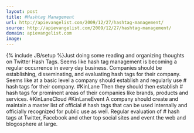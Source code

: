 ```yaml
---
layout: post
title: #Hashtag Management
url: http://apievangelist.com/2009/12/27/hashtag-management/
source: http://apievangelist.com/2009/12/27/hashtag-management/
domain: apievangelist.com
image: 
---
```

{% include JB/setup %}Just doing some reading and organizing thoughts on Twitter Hash Tags. Seems like hash tag management is becoming a regular occurrence in every day business.
Companies should be establishing, disseminating, and evaluating hash tags for their company. Seems like at a basic level a company should establish and regularly use # hash tags for their company. #KinLane
Then they should then establish # hash tags for prominent areas of their companies like brands, products and services. #KinLaneCloud #KinLaneEvent
A company should create and maintain a master list of official # hash tags that can be used internally and officially recognized for public use as well.
Regular evaluation of # hash tags at Twitter, Facebook and other top social sites and event the web and blogosphere at large.
